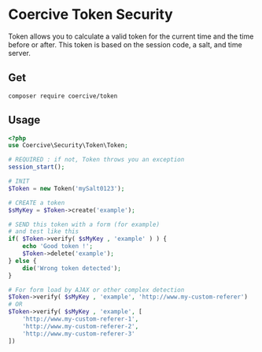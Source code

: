 Coercive Token Security
=======================

Token allows you to calculate a valid token for the current time and the time before or after.
This token is based on the session code, a salt, and time server.

Get
---
```
composer require coercive/token
```

Usage
-----
```php
<?php
use Coercive\Security\Token\Token;

# REQUIRED : if not, Token throws you an exception
session_start();

# INIT
$Token = new Token('mySalt0123');

# CREATE a token
$sMyKey = $Token->create('example');

# SEND this token with a form (for example)
# and test like this
if( $Token->verify( $sMyKey , 'example' ) ) {
    echo 'Good token !';
    $Token->delete('example');
} else {
    die('Wrong token detected');
}

# For form load by AJAX or other complex detection
$Token->verify( $sMyKey , 'example', 'http://www.my-custom-referer')
# OR
$Token->verify( $sMyKey , 'example', [
    'http://www.my-custom-referer-1',
    'http://www.my-custom-referer-2',
    'http://www.my-custom-referer-3'
])

```
